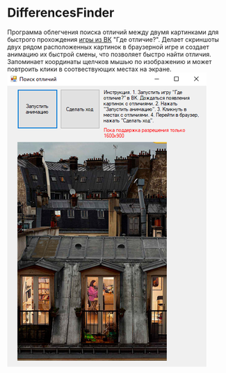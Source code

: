 # DifferencesFinder
Программа облегчения поиска отличий между двумя картинками для быстрого прохождения <a href="https://vk.com/app6117747" target="_blank">игры из ВК</a> "Где отличие?". Делает скриншоты двух рядом расположенных картинок в браузерной игре и создает анимацию их быстрой смены, что позволяет быстро найти отличия. Запоминает координаты щелчков мышью по изображению и может повтроить клики в соотвествующих местах на экране.
<br/>
<img src="img.png"/>